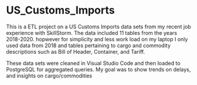 # US_Customs_Imports
This is a ETL project on a US Customs Imports data sets from my recent job experience with SkillStorm. 
The data included 11 tables from the years 2018-2020. hopwever for simplicity and less work load on my laptop I only used data from 2018 and tables pertaining to cargo and commodity descriptions such as Bill of Header, Container, and Tariff. 

These data sets were cleaned in Visual Studio Code and then loaded to PostgreSQL for aggregated queries. My goal was to show trends on delays, and insights on cargo/commodities 
